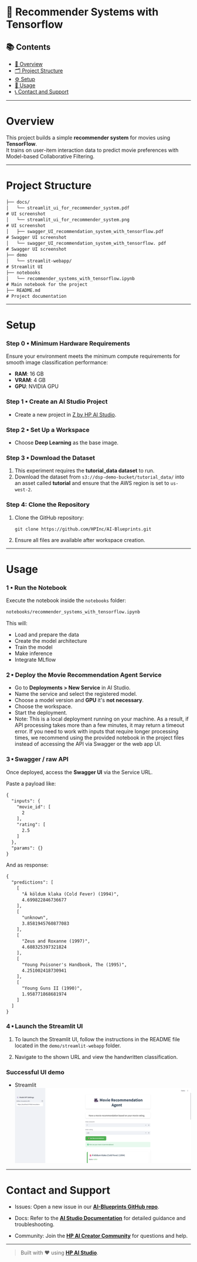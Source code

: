 # 🎥 Recommender Systems with Tensorflow

## 📚 Contents

- [🧠 Overview](#overview)
- [🗂 Project Structure](#project-structure)
- [⚙️ Setup](#setup)
- [🚀 Usage](#usage)
- [📞 Contact and Support](#contact-and-support)

---

# Overview

This project builds a simple **recommender system** for movies using **TensorFlow**.  
It trains on user-item interaction data to predict movie preferences with Model-based Collaborative Filtering.

---

# Project Structure

```
├── docs/      
│   └── streamlit_ui_for_recommender_system.pdf                       # UI screenshot
│   └── streamlit_ui_for_recommender_system.png                       # UI screenshot
│   ├── swagger_UI_recommendation_system_with_tensorflow.pdf          # Swagger UI screenshot 
│   └── swagger_UI_recommendation_system_with_tensorflow. pdf         # Swagger UI screenshot
├── demo
│   └── streamlit-webapp/                                             # Streamlit UI
├── notebooks
│   └── recommender_systems_with_tensorflow.ipynb                     # Main notebook for the project              
├── README.md                                                         # Project documentation
```

---

# Setup

### Step 0 ▪ Minimum Hardware Requirements

Ensure your environment meets the minimum compute requirements for smooth image classification performance:

- **RAM**: 16 GB  
- **VRAM**: 4 GB  
- **GPU**: NVIDIA GPU

### Step 1 ▪ Create an AI Studio Project

- Create a new project in [Z by HP AI Studio](https://zdocs.datascience.hp.com/docs/aistudio/overview).

### Step 2 ▪ Set Up a Workspace

- Choose **Deep Learning** as the base image.

### Step 3 ▪ Download the Dataset
1. This experiment requires the **tutorial_data dataset** to run.
2. Download the dataset from `s3://dsp-demo-bucket/tutorial_data/` into an asset called **tutorial** and ensure that the AWS region is set to ```us-west-2```.

### Step 4: Clone the Repository

1. Clone the GitHub repository:  
   ```
   git clone https://github.com/HPInc/AI-Blueprints.git
   ```

2. Ensure all files are available after workspace creation.

---

# Usage

### 1 ▪ Run the Notebook

Execute the notebook inside the `notebooks` folder:

```bash
notebooks/recommender_systems_with_tensorflow.ipynb
```

This will:

- Load and prepare the data
- Create the model architecture  
- Train the model
- Make inference
- Integrate MLflow  

### 2 ▪ Deploy the Movie Recommendation Agent Service

- Go to **Deployments > New Service** in AI Studio.
- Name the service and select the registered model.
- Choose a model version and **GPU** it's **not necessary**.
- Choose the workspace.
- Start the deployment.
- Note: This is a local deployment running on your machine. As a result, if API processing takes more than a few minutes, it may return a timeout error. If you need to work with inputs that require longer processing times, we recommend using the provided notebook in the project files instead of accessing the API via Swagger or the web app UI.

### 3 ▪ Swagger / raw API

Once deployed, access the **Swagger UI** via the Service URL.


Paste a payload like:

```
{
  "inputs": {
    "movie_id": [
      2
    ],
    "rating": [
      2.5
    ]
  },
  "params": {}
}
```

And as response:

```
{
  "predictions": [
    [
      "Á köldum klaka (Cold Fever) (1994)",
      4.699822846736677
    ],
    [
      "unknown",
      3.8581945760877083
    ],
    [
      "Zeus and Roxanne (1997)",
      4.688325397321824
    ],
    [
      "Young Poisoner's Handbook, The (1995)",
      4.251002418730941
    ],
    [
      "Young Guns II (1990)",
      1.958771868681974
    ]
  ]
}
```

### 4 ▪ Launch the Streamlit UI

1. To launch the Streamlit UI, follow the instructions in the README file located in the `demo/streamlit-webapp` folder.

2. Navigate to the shown URL and view the handwritten classification.

### Successful UI demo

- Streamlit
![Recommender System Streamlit UI](docs/streamlit_ui_recommender_system.png)


---

# Contact and Support  

- Issues: Open a new issue in our [**AI-Blueprints GitHub repo**](https://github.com/HPInc/AI-Blueprints).

- Docs: Refer to the **[AI Studio Documentation](https://zdocs.datascience.hp.com/docs/aistudio/overview)** for detailed guidance and troubleshooting. 

- Community: Join the [**HP AI Creator Community**](https://community.datascience.hp.com/) for questions and help.

---

> Built with ❤️ using [**HP AI Studio**](https://www.hp.com/us-en/workstations/ai-studio.html).
